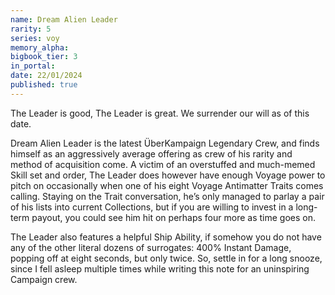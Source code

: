 ```yaml
---
name: Dream Alien Leader
rarity: 5
series: voy
memory_alpha:
bigbook_tier: 3
in_portal:
date: 22/01/2024
published: true
---
```


The Leader is good, The Leader is great.
We surrender our will as of this date.

Dream Alien Leader is the latest ÜberKampaign Legendary Crew, and finds himself as an aggressively average offering as crew of his rarity and method of acquisition come. A victim of an overstuffed and much-memed Skill set and order, The Leader does however have enough Voyage power to pitch on occasionally when one of his eight Voyage Antimatter Traits comes calling. Staying on the Trait conversation, he’s only managed to parlay a pair of his lists into current Collections, but if you are willing to invest in a long-term payout, you could see him hit on perhaps four more as time goes on. 

The Leader also features a helpful Ship Ability, if somehow you do not have any of the other literal dozens of surrogates: 400% Instant Damage, popping off at eight seconds, but only twice. So, settle in for a long snooze, since I fell asleep multiple times while writing this note for an uninspiring Campaign crew.
